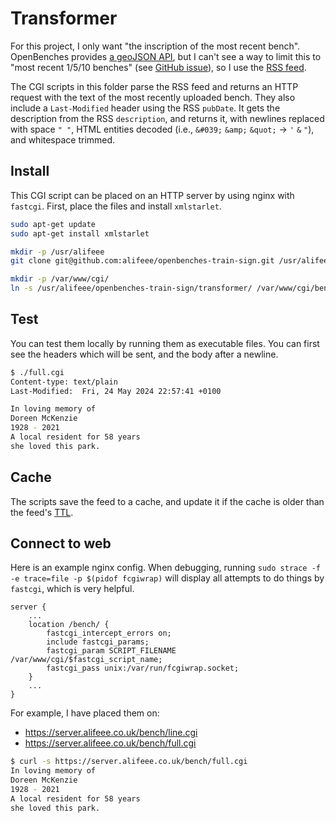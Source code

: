 # Transformer

For this project, I only want "the inscription of the most recent bench". OpenBenches provides [a geoJSON API][OpenBenches API], but I can't see a way to limit this to "most recent 1/5/10 benches" (see [GitHub issue](https://github.com/openbenches/openbenches.org/issues/364)), so I use the [RSS feed][OpenBenches RSS Feed].

[OpenBenches RSS Feed]: https://openbenches.org/feed

The CGI scripts in this folder parse the RSS feed and returns an HTTP request with the text of the most recently uploaded bench. They also include a `Last-Modified` header using the RSS `pubDate`. It gets the description from the RSS `description`, and returns it, with newlines replaced with space `" "`, HTML entities decoded (i.e., `&#039;` `&amp;` `&quot;` → `'` `&` `"`), and whitespace trimmed.

## Install

This CGI script can be placed on an HTTP server by using nginx with `fastcgi`. First, place the files and install `xmlstarlet`.

```bash
sudo apt-get update
sudo apt-get install xmlstarlet

mkdir -p /usr/alifeee
git clone git@github.com:alifeee/openbenches-train-sign.git /usr/alifeee/openbenches-train-sign

mkdir -p /var/www/cgi/
ln -s /usr/alifeee/openbenches-train-sign/transformer/ /var/www/cgi/bench
```

## Test

You can test them locally by running them as executable files. You can first see the headers which will be sent, and the body after a newline.

```bash
$ ./full.cgi
Content-type: text/plain
Last-Modified:  Fri, 24 May 2024 22:57:41 +0100

In loving memory of
Doreen McKenzie
1928 - 2021
A local resident for 58 years
she loved this park.
```

## Cache

The scripts save the feed to a cache, and update it if the cache is older than the feed's [TTL](https://www.rssboard.org/rss-specification).

## Connect to web

Here is an example nginx config. When debugging, running `sudo strace -f -e trace=file -p $(pidof fcgiwrap)` will display all attempts to do things by `fastcgi`, which is very helpful.

```nginx
server {
    ...
    location /bench/ {
        fastcgi_intercept_errors on;
        include fastcgi_params;
        fastcgi_param SCRIPT_FILENAME /var/www/cgi/$fastcgi_script_name;
        fastcgi_pass unix:/var/run/fcgiwrap.socket;
    }
    ...
}
```

For example, I have placed them on:

- <https://server.alifeee.co.uk/bench/line.cgi>
- <https://server.alifeee.co.uk/bench/full.cgi>

```bash
$ curl -s https://server.alifeee.co.uk/bench/full.cgi
In loving memory of
Doreen McKenzie
1928 - 2021
A local resident for 58 years
she loved this park.
```

[OpenBenches API]: https://github.com/openbenches/openbenches.org?tab=readme-ov-file#open-data-api
